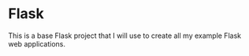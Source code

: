 Flask
=====

This is a base Flask project that I will use to create all my example Flask web applications. 
